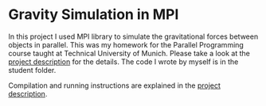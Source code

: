 # Gravity Simulation in MPI
In this project I used MPI library to simulate the gravitational forces between objects in parallel. This was my homework
for the Parallel Programming course taught at Technical University of Munich. Please take a look at the [project description](https://github.com/burakcuhadar/Gravity-Simulation-in-MPI/blob/master/Description.pdf)
for the details. The code I wrote by myself is in the student folder. 

Compilation and running instructions are explained in the [project description](https://github.com/burakcuhadar/Gravity-Simulation-in-MPI/blob/master/Description.pdf).
